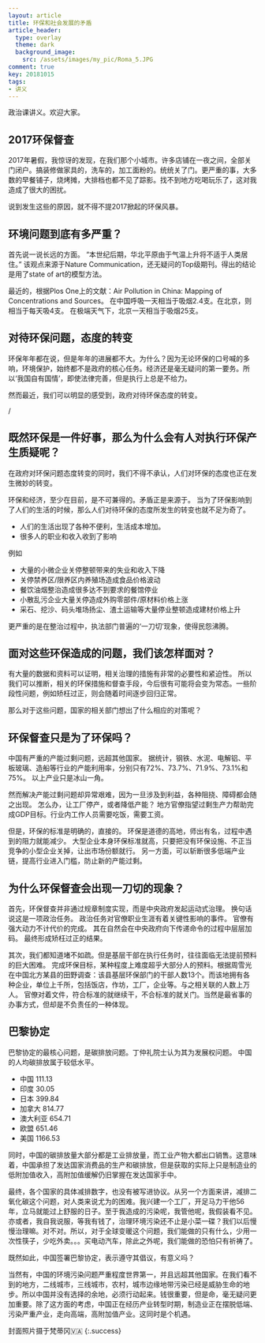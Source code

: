 ```yaml
---
layout: article
title: 环保和社会发展的矛盾
article_header:
  type: overlay
  theme: dark
  background_image:
    src: /assets/images/my_pic/Roma_5.JPG
comment: true
key: 20181015
tags:
- 讲义
---
```


政治课讲义。欢迎大家。

<!--more-->

## 2017环保督查

2017年暑假，我惊讶的发现，在我们那个小城市。许多店铺在一夜之间，全部关门闭户。搞装修做家具的，洗车的，加工面粉的。统统关了门。更严重的事，大多数的早餐铺子，烧烤摊，大排档也都不见了踪影。找不到地方吃喝玩乐了，这对我造成了很大的困扰。

说到发生这些的原因，就不得不提2017掀起的环保风暴。

## 环境问题到底有多严重？

首先说一说长远的方面。
“本世纪后期，华北平原由于气温上升将不适于人类居住。”
该观点来源于Nature Communication，还无疑问的Top级期刊。得出的结论是用了state of art的模型方法。

最近的，根据Plos One上的文献：Air Pollution in China: Mapping of Concentrations and Sources。
在中国呼吸一天相当于吸烟2.4支。在北京，则相当于每天吸4支。
在极端天气下，北京一天相当于吸烟25支。

## 对待环保问题，态度的转变

环保年年都在说，但是年年的进展都不大。为什么？因为无论环保的口号喊的多响，环境保护，始终都不是政府的核心任务。经济还是毫无疑问的第一要务。所以‘我国自有国情’，即使法律完善，但是执行上总是不给力。

然而最近，我们可以明显的感受到，政府对待环保态度的转变。

/<Place Holder>

## 既然环保是一件好事，那么为什么会有人对执行环保产生质疑呢？

在政府对环保问题态度转变的同时，我们不得不承认，人们对环保的态度也正在发生微妙的转变。

环保和经济，至少在目前，是不可兼得的。矛盾正是来源于。
当为了环保影响到了人们的生活的时候，那么人们对待环保的态度所发生的转变也就不足为奇了。

- 人们的生活出现了各种不便利，生活成本增加。
- 很多人的职业和收入收到了影响

例如
- 大量的小微企业关停整顿带来的失业和收入下降
- 关停禁养区/限养区内养殖场造成食品价格波动
- 餐饮油烟整治造成很多达不到要求的餐馆停业
- 小散乱污企业大量关停造成外购零部件/原材料价格上涨
- 采石、挖沙、码头堆场扬尘、渣土运输等大量停业整顿造成建材价格上升

更严重的是在整治过程中，执法部门普遍的‘一刀切’现象，使得民怨沸腾。

## 面对这些环保造成的问题，我们该怎样面对？

有大量的数据和资料可以证明，相关治理的措施有非常的必要性和紧迫性。
所以我们可以推断，相关的环保措施和督查手段，今后很有可能将会变为常态。一些阶段性问题，例如矫枉过正，则会随着时间逐步回归正常。

那么对于这些问题，国家的相关部门想出了什么相应的对策呢？

## 环保督查只是为了环保吗？

中国有严重的产能过剩问题，远超其他国家。
据统计，钢铁、水泥、电解铝、平板玻璃、造船等行业的产能利用率，分别只有72%、73.7%、71.9%、73.1%和75%。
以上产业只是冰山一角。

然而解决产能过剩问题却异常艰难，因为一旦涉及到利益，各种阻挠、障碍都会随之出现。
怎么办，让工厂停产，或者降低产能？
地方官僚指望过剩生产力帮助完成GDP目标。行业内工作人员需要吃饭，需要工资。

但是，环保的标准是明确的，直接的。
环保是道德的高地，师出有名，过程中遇到的阻力就能减少。
大型企业本身环保标准就高，只要把没有环保设施、不正当竞争的小型企业关掉，让出市场份额就行。
另一方面，可以斩断很多低端产业链，提高行业进入门槛，防止新的产能过剩。


## 为什么环保督查会出现一刀切的现象？

首先，环保督查并非通过规章制度实现，而是中央政府发起运动式治理。
换句话说这是一项政治任务。
政治任务对官僚职业生涯有着关键性影响的事件。
官僚有强大动力不计代价的完成。
其在自然会在中央政府向下传递命令的过程中层层加码。
最终形成矫枉过正的结果。

其次，我们都知道堵不如疏。但是基层干部在执行任务时，往往面临无法提前预料的巨大困难。
完成环保目标，某种程度上难度超乎大部分人的预料。根据周雪光在中国北方某县的田野调查：该县基层环保部门的干部人数13个。而该地拥有各种企业，单位上千所，包括饭店，作坊，工厂，企业等。与之相关联的人数上万人。
官僚对着文件，符合标准的就继续干，不合标准的就关门。当然是最省事的办事方式，但却是不负责任的一种体现。


## 巴黎协定

巴黎协定的最核心问题，是碳排放问题。丁仲礼院士认为其为发展权问题。
中国的人均碳排放属于较低水平。

- 中国 111.13
- 印度 30.05
- 日本 399.84
- 加拿大 814.77
- 澳大利亚 654.71
- 欧盟 651.46
- 美国 1166.53

同时，中国的碳排放量大部分都是工业排放量，而工业产物大都出口销售。这意味着，中国承担了发达国家消费品的生产和碳排放，但是获取的实际上只是制造业的低附加值收入，高附加值缓解仍旧掌握在发达国家手中。

最终，各个国家的具体减排数字，也没有被写进协议。从另一个方面来讲，减排二氧化碳这个问题，对人类来说尤为的困难。我兴建一个工厂，开足马力干他56年，立马就能过上舒服的日子。至于我造成的污染呢，我管他呢，我假装看不见。亦或者，我自我说服，等我有钱了，治理环境污染还不止是小菜一碟？我们以后慢慢治理嘛。对不对。所以，对于全球变暖这个问题，我们能做的只有什么，少用一次性筷子，少吃外卖。。。买电动汽车，除此之外呢，我们能做的恐怕只有祈祷了。

既然如此，中国签署巴黎协定，表示遵守其倡议，有意义吗？

当然有，中国的环境污染问题严重程度世界第一，并且远超其他国家。在我们看不到的地方，二线城市，三线城市，农村，城市边缘地带污染已经是威胁生命的地步。所以中国并没有选择的余地，必须行动起来。钱很重要，但是命，毫无疑问更加重要。除了这方面的考虑，中国正在经历产业转型时期，制造业正在摆脱低端、污染严重产业，走向高端，高附加值产业。这同时是个机遇。


封面照片摄于梵蒂冈🇻🇦
{:.success}